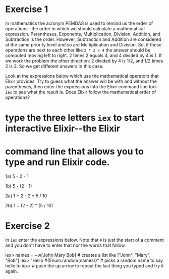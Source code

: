 # Exercise 1
In mathematics the acronym PEMDAS is used to remind us the order of
operations--the order in which we should calculate a mathematical expression.
Parentheses, Exponents, Multiplication, Division, Addition, and
Subtraction is the order.  However, Subtraction and Addition are considered
at the same priority level and so are Multiplication and Division. So, if
these operations are next to each other like `2 * 2 ÷ 4` the answer should be
computed moving left to right.  2 times 2 equals 4, and 4 divided by 4 is 1.
If we work the problem the other direction: 2 divided by 4 is 1/2, and 1/2
times 2 is 2.  So we get different answers in this case.

Look at the expressions below which use the mathematical operators
that Elixir provides.  Try to guess what the answer will be with and without
the parentheses, then enter the expressions into the Elixir command line
tool `iex` to see what the result is.  Does Elixir follow the mathematical
order of operations?

# type the three letters `iex` to start interactive Elixir--the Elixir
# command line that allows you to type and run Elixir code.
1a) 5 - 2 - 1

1b) 5 - (2 - 1)

2a) 1 + 2 - 2 * 5 / 10

2b) 1 + (2 - 2) * (5 / 10)

# Exercise 2

In `iex` enter the expressions below.  Note that `#` is just the start of a
comment and you don't have to enter that nor the words that follow.

iex> names = ~w[John Mary Bob] # creates a list like ["John", "Mary", "Bob"]
iex> "Hello #{Enum.random(names)}" # picks a random name to say hello to
iex>  # push the up arrow to repeat the last thing you typed and try it again.
